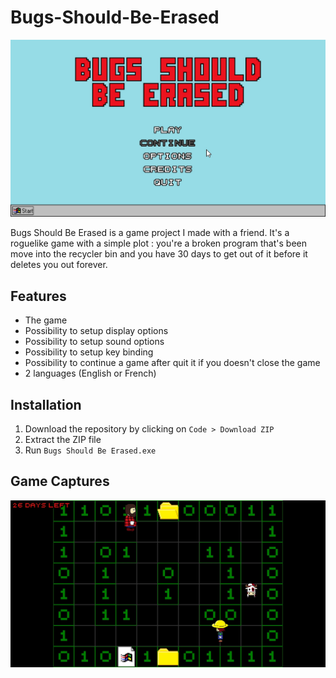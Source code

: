 # Bugs-Should-Be-Erased
![Preview image](./preview/preview.jpg)

Bugs Should Be Erased is a game project I made with a friend. It's a roguelike game with a simple plot : you're a broken program that's been move into the recycler bin and you have 30 days to get out of it before it deletes you out forever.
## Features
- The game
- Possibility to setup display options
- Possibility to setup sound options
- Possibility to setup key binding
- Possibility to continue a game after quit it if you doesn't close the game
- 2 languages (English or French)
## Installation
1. Download the repository by clicking on `Code > Download ZIP`
2. Extract the ZIP file
3. Run `Bugs Should Be Erased.exe`
## Game Captures
![Game capture](./preview/images/1.jpg)